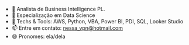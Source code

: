 - 🔭 Analista de Business Intelligence PL.
- 🌱 Especialização em Data Science
- 👯 Techs & Tools: AWS, Python, VBA, Power BI, PDI, SQL, Looker Studio
- 📫 Entre em contato: nessa_vpn@hotmail.com
- 😄 Pronomes: ela/dela
